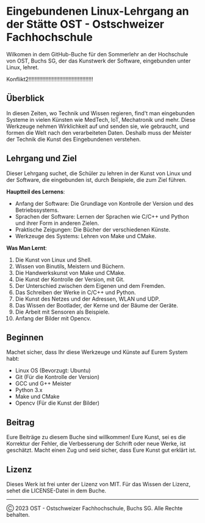 # Eingebundenen Linux-Lehrgang an der Stätte OST - Ostschweizer Fachhochschule

Wilkomen in dem GitHub-Buche für den Sommerlehr an der Hochschule von OST, Buchs SG, der das Kunstwerk der Software, eingebunden unter Linux, lehret.

Konflikt2!!!!!!!!!!!!!!!!!!!!!!!!!!!!!!!!!!!!!!!!!!

## Überblick

In diesen Zeiten, wo Technik und Wissen regieren, find't man eingebunden Systeme in vielen Künsten wie MedTech, IoT, Mechatronik und mehr. Diese Werkzeuge nehmen Wirklichkeit auf und senden sie, wie gebraucht, und formen die Welt nach den verarbeiteten Daten. Deshalb muss der Meister der Technik die Kunst des Eingebundenen verstehen.

## Lehrgang und Ziel

Dieser Lehrgang suchet, die Schüler zu lehren in der Kunst von Linux und der Software, die eingebunden ist, durch Beispiele, die zum Ziel führen.

**Hauptteil des Lernens**:
- Anfang der Software: Die Grundlage von Kontrolle der Version und des Betriebssystems.
- Sprachen der Software: Lernen der Sprachen wie C/C++ und Python und ihrer Form in anderen Zielen.
- Praktische Zeigungen: Die Bücher der verschiedenen Künste.
- Werkzeuge des Systems: Lehren von Make und CMake.

**Was Man Lernt**:
1. Die Kunst von Linux und Shell.
2. Wissen von Binutils, Meistern und Büchern.
3. Die Handwerkskunst von Make und CMake.
4. Die Kunst der Kontrolle der Version, mit Git.
5. Der Unterschied zwischen dem Eigenen und dem Fremden.
6. Das Schreiben der Werke in C/C++ und Python.
7. Die Kunst des Netzes und der Adressen, WLAN und UDP.
8. Das Wissen der Bootlader, der Kerne und der Bäume der Geräte.
9. Die Arbeit mit Sensoren als Beispiele.
10. Anfang der Bilder mit Opencv.

## Beginnen

Machet sicher, dass Ihr diese Werkzeuge und Künste auf Eurem System habt:
- Linux OS (Bevorzugt: Ubuntu)
- Git (Für die Kontrolle der Version)
- GCC und G++ Meister
- Python 3.x
- Make und CMake
- Opencv (Für die Kunst der Bilder)

## Beitrag

Eure Beiträge zu diesem Buche sind willkommen! Eure Kunst, sei es die Korrektur der Fehler, die Verbesserung der Schrift oder neue Werke, ist geschätzt. Macht einen Zug und seid sicher, dass Eure Kunst gut erklärt ist.

## Lizenz

Dieses Werk ist frei unter der Lizenz von MIT. Für das Wissen der Lizenz, sehet die LICENSE-Datei in dem Buche.

---

Ⓒ 2023 OST - Ostschweizer Fachhochschule, Buchs SG. Alle Rechte behalten.

